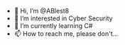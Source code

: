 - 👋 Hi, I’m @ABlest8
- 👀 I’m interested in Cyber Security
- 🌱 I’m currently learning C#
- 📫 How to reach me, please don't...

<!---
ABlest8/ABlest8 is a ✨ special ✨ repository because its `README.md` (this file) appears on your GitHub profile.
You can click the Preview link to take a look at your changes.
--->
